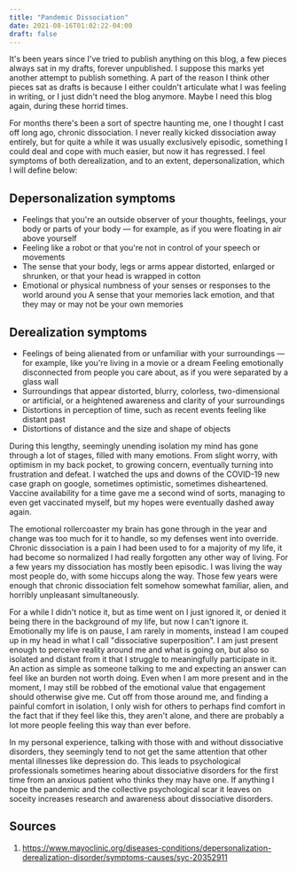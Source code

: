 ```yaml
---
title: "Pandemic Dissociation"
date: 2021-08-16T01:02:22-04:00
draft: false
---
```


It's been years since I've tried to publish anything on this blog, a few pieces
always sat in my drafts, forever unpublished. I suppose this marks yet another
attempt to publish something. A part of the reason I think other pieces sat
as drafts is because I either couldn't articulate what I was feeling in writing,
or I just didn't need the blog anymore. Maybe I need this blog again, during
these horrid times.

For months there's been a sort of spectre haunting me, one I thought I cast off
long ago, chronic dissociation. I never really kicked dissociation away
entirely, but for quite a while it was usually exclusively episodic, something I
could deal and cope with much easier, but now it has regressed. I feel symptoms
of both derealization, and to an extent, depersonalization, which I will define
below:

## Depersonalization symptoms

- Feelings that you're an outside observer of your thoughts, feelings, your body or parts of your body — for example, as if you were floating in air above yourself
- Feeling like a robot or that you're not in control of your speech or movements
- The sense that your body, legs or arms appear distorted, enlarged or shrunken, or that your head is wrapped in cotton
- Emotional or physical numbness of your senses or responses to the world around you
A sense that your memories lack emotion, and that they may or may not be your own memories

## Derealization symptoms

- Feelings of being alienated from or unfamiliar with your surroundings — for example, like you're living in a movie or a dream
Feeling emotionally disconnected from people you care about, as if you were separated by a glass wall
- Surroundings that appear distorted, blurry, colorless, two-dimensional or artificial, or a heightened awareness and clarity of your surroundings
- Distortions in perception of time, such as recent events feeling like distant past
- Distortions of distance and the size and shape of objects

During this lengthy, seemingly unending isolation my mind has gone through a lot
of stages, filled with many emotions. From slight worry, with optimism in my
back pocket, to growing concern, eventually turning into frustration and defeat.
I watched the ups and downs of the COVID-19 new case graph on google, sometimes
optimistic, sometimes disheartened. Vaccine availability for a time gave me a
second wind of sorts, managing to even get vaccinated myself, but my hopes were
eventually dashed away again.

The emotional rollercoaster my brain has gone through in the year and change was
too much for it to handle, so my defenses went into override. Chronic
dissociation is a pain I had been used to for a majority of my life, it had
become so normalized I had really forgotten any other way of living. For a few
years my dissociation has mostly been episodic. I was living the way most people
do, with some hiccups along the way. Those few years were enough that chronic
dissociation felt somehow somewhat familiar, alien, and horribly unpleasant
simultaneously.

For a while I didn't notice it, but as time went on I just ignored it, or denied
it being there in the background of my life, but now I can't ignore it.
Emotionally my life is on pause, I am rarely in moments, instead I am couped up
in my head in what I call "dissociative superposition". I am just present enough
to perceive reality around me and what is going on, but also so isolated and
distant from it that I struggle to meaningfully participate in it. An action as
simple as someone talking to me and expecting an answer can feel like an burden
not worth doing. Even when I am more present and in the moment, I may still be
robbed of the emotional value that engagement should otherwise give me. Cut off
from those around me, and finding a painful comfort in isolation, I only wish
for others to perhaps find comfort in the fact that if they feel like this, they
aren't alone, and there are probably a lot more people feeling this way than
ever before.

In my personal experience, talking with those with and without dissociative
disorders, they seemingly tend to not get the same attention that other mental
illnesses like depression do. This leads to psychological professionals
sometimes hearing about dissociative disorders for the first time from an
anxious patient who thinks they may have one. If anything I hope the pandemic
and the collective psychological scar it leaves on soceity increases research
and awareness about dissociative disorders.

## Sources

1. https://www.mayoclinic.org/diseases-conditions/depersonalization-derealization-disorder/symptoms-causes/syc-20352911